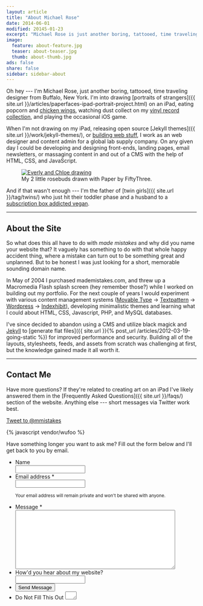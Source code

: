 ```yaml
---
layout: article
title: "About Michael Rose"
date: 2014-06-01
modified: 20145-01-23
excerpt: "Michael Rose is just another boring, tattooed, time traveling designer from Buffalo."
image:
  feature: about-feature.jpg
  teaser: about-teaser.jpg
  thumb: about-thumb.jpg
ads: false
share: false
sidebar: sidebar-about
---
```


Oh hey --- I'm Michael Rose, just another boring, tattooed, time traveling designer from Buffalo, New York. I'm into drawing [portraits of strangers]({{ site.url }}/articles/paperfaces-ipad-portrait-project.html) on an iPad, eating popcorn and [chicken wings](http://www.duffswings.com "Duff's Famous Wings"), watching dust collect on my [vinyl record collection](http://www.discogs.com/user/mmistakes/collection), and playing the occasional iOS game.

When I'm not drawing on my iPad, releasing open source [Jekyll themes]({{ site.url }}/work/jekyll-themes/), or [building web stuff](http://ekowave.com), I work as an web designer and content admin for a global lab supply company. On any given day I could be developing and designing front-ends, landing pages, email newsletters, or massaging content in and out of a CMS with the help of HTML, CSS, and JavaScript.

<figure>
  <a href="{{ site.url }}{% post_url /paperfaces/2014-08-03-rosebuds-2-portrait %}"><img src="{{ site.url }}/images/paperfaces-rosebuds-2-900.jpg" alt="Everly and Chloe drawing"></a>
  <figcaption>My 2 little rosebuds drawn with Paper by FiftyThree.</figcaption>
</figure>

And if that wasn't enough --- I'm the father of [twin girls]({{ site.url }}/tag/twins/) who just hit their toddler phase and a husband to a [subscription box addicted vegan](http://2littlerosebuds.com "Wendy Rose").

---

## About the Site

So what does this all have to do with *made mistakes* and why did you name your website that? It vaguely has something to do with that whole happy accident thing, where a mistake can turn out to be something great and unplanned. But to be honest I was just looking for a short, memorable sounding domain name.

In May of 2004 I purchased mademistakes.com, and threw up a Macromedia Flash splash screen (hey remember those?) while I worked on building out my portfolio. For the next couple of years I would experiment with various content management systems ([Movable Type](http://www.movabletype.org/) &rarr; [Textpattern](http://textpattern.com/) &rarr; [Wordpress](http://wordpress.org/) &rarr; [Indexhibit](http://www.indexhibit.org/)), developing minimalistic themes and learning what I could about HTML, CSS, Javascript, PHP, and MySQL databases.

I've since decided to abandon using a CMS and utilize black magick and [Jekyll](http://jekyllrb.com/) to [generate flat files]({{ site.url }}{% post_url /articles/2012-03-19-going-static %}) for improved performance and security. Building all of the layouts, stylesheets, feeds, and assets from scratch was challenging at first, but the knowledge gained made it all worth it.

---

## Contact Me

Have more questions? If they're related to creating art on an iPad I've likely answered them in the [Frequently Asked Questions]({{ site.url }}/faqs/) section of the website. Anything else --- short messages via Twitter work best.

<a href="https://twitter.com/intent/tweet?screen_name=mmistakes" class="twitter-mention-button" data-size="large" data-related="mmistakes">Tweet to @mmistakes</a>

{% javascript vendor/wufoo %}

Have something longer you want to ask me? Fill out the form below and I'll get back to you by email.

<form id="form1" name="form1" class="wufoo  page" accept-charset="UTF-8" autocomplete="off" enctype="multipart/form-data" method="post" novalidate action="https://mademistakes.wufoo.com/forms/zr2w1zk1hbcjv0/#public">
  <ul>
    <li id="foli7" class="notranslate">
      <label class="desc" id="title7" for="Field7"> Name </label>
      <div>
        <input id="Field7" name="Field7" type="text" class="field text large" value="" maxlength="255" tabindex="1" onKeyUp="" />
        </div>
    </li>
    <li id="foli2" class="notranslate">
      <label class="desc" id="title2" for="Field2"> Email address <span id="req_2" class="req">*</span> </label>
      <div>
        <input id="Field2" name="Field2" type="email" spellcheck="false" class="field text large" value="" maxlength="255" tabindex="2" required />
      </div>
      <p class="instruct" id="instruct2"><small>Your email address will remain private and won't be shared with anyone.</small></p>
    </li>
    <li id="foli1" class="notranslate">
      <label class="desc" id="title1" for="Field1"> Message <span id="req_1" class="req">*</span> </label>
      <div>
        <textarea id="Field1" name="Field1" class="field textarea medium" spellcheck="true" rows="10" cols="50" tabindex="3" onkeyup="" required></textarea>
      </div>
    </li>
    <li id="foli10" class="notranslate">
      <label class="desc" id="title10" for="Field10"> How'd you hear about my website? </label>
      <div>
        <input id="Field10" name="Field10" type="text" class="field text large" value="" maxlength="255" tabindex="4" onKeyUp="" />
      </div>
    </li>
    <li class="buttons">
      <div>
        <input id="saveForm" name="saveForm" class="btn" type="submit" value="Send Message" />
      </div>
    </li>
    <li class="hidden">
      <label for="comment">Do Not Fill This Out</label>
      <textarea name="comment" id="comment" rows="1" cols="1"></textarea>
      <input type="hidden" id="idstamp" name="idstamp" value="DXSyHZyBYpNZI+88LvVOKO8dSfd/5lyIeCQAXFVxeJY=" />
    </li>
  </ul>
</form>
